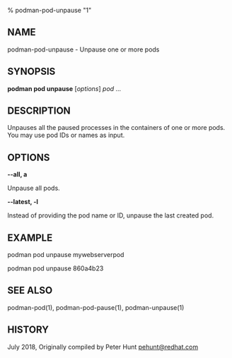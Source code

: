 % podman-pod-unpause "1"

## NAME
podman\-pod\-unpause - Unpause one or more pods

## SYNOPSIS
**podman pod unpause** [*options*] *pod* ...

## DESCRIPTION
Unpauses all the paused processes in the containers of one or more pods.  You may use pod IDs or names as input.

## OPTIONS

**--all, a**

Unpause all pods.

**--latest, -l**

Instead of providing the pod name or ID, unpause the last created pod.

## EXAMPLE

podman pod unpause mywebserverpod

podman pod unpause 860a4b23

## SEE ALSO
podman-pod(1), podman-pod-pause(1), podman-unpause(1)

## HISTORY
July 2018, Originally compiled by Peter Hunt <pehunt@redhat.com>
